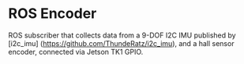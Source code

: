 # ROS Encoder
ROS subscriber that collects data from a 9-DOF I2C IMU published by [i2c_imu] (https://github.com/ThundeRatz/i2c_imu), and a hall sensor encoder, connected via Jetson TK1 GPIO.
